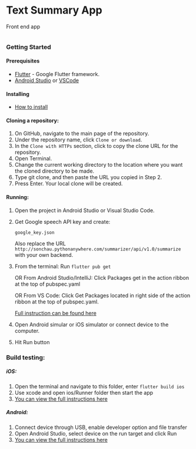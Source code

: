 # Text Summary App
Front end app

<img src="" >

### Getting Started

#### Prerequisites
* [Flutter](https://flutter.dev) - Google Flutter framework.
* [Android Studio](https://developer.android.com/studio) or [VSCode](https://code.visualstudio.com/)
#### Installing
* [How to install](https://flutter.dev/docs/get-started/install)
#### Cloning a repository:
1. On GitHub, navigate to the main page of the repository.
2. Under the repository name, click `Clone or download`.
3. In the `Clone with HTTPs` section, click  to copy the clone URL for the repository.
4. Open Terminal.
5. Change the current working directory to the location where you want the cloned directory to be made.
6. Type git clone, and then paste the URL you copied in Step 2.
7. Press Enter. Your local clone will be created.
#### Running:
1. Open the project in Android Studio or Visual Studio Code.
2. Get Google speech API key and create:

    `google_key.json`

    Also replace the URL `http://sonchau.pythonanywhere.com/summarizer/api/v1.0/summarize` with your own backend.

3. From the terminal: Run `flutter pub get`

   OR From Android Studio/IntelliJ: Click Packages get in the action ribbon at the top of pubspec.yaml

   OR From VS Code: Click Get Packages located in right side of the action ribbon at the top of pubspec.yaml.

   [Full instruction can be found here](https://flutter.dev/docs/development/packages-and-plugins/using-packages)

5. Open Android simular or iOS simulator or connect device to the computer.
6. Hit Run button

### Build testing:
##### iOS:
1. Open the terminal and navigate to this folder, enter `flutter build ios`
2. Use xcode and open ios/Runner folder then start the app
3. [You can view the full instructions here](https://flutter.dev/docs/deployment/ios)

##### Android:
1. Connect device through USB, enable developer option and file transfer
2. Open Android Studio, select device on the run target and click Run
3. [You can view the full instructions here](https://flutter.dev/docs/deployment/android)




